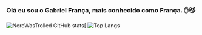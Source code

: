 ### Olá eu sou o Gabriel França, mais conhecido como França. ✋😼

![NeroWasTrolled GitHub stats](https://github-readme-stats.vercel.app/api?username=NeroWasTrolled&show_icons=true&theme=radical)[
![Top Langs](https://github-readme-stats.vercel.app/api/top-langs/?username=NeroWasTrolled&theme=tokyonight&hide_border=false&include_all_commits=false&count_private=false&layout=compact)

